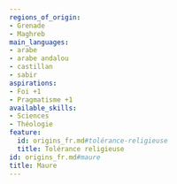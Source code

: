 ```yaml
---
regions_of_origin:
- Grenade
- Maghreb
main_languages:
- arabe
- arabe andalou
- castillan
- sabir
aspirations:
- Foi +1
- Pragmatisme +1
available_skills:
- Sciences
- Théologie
feature:
  id: origins_fr.md#tolérance-religieuse
  title: Tolérance religieuse
id: origins_fr.md#maure
title: Maure
---
```


